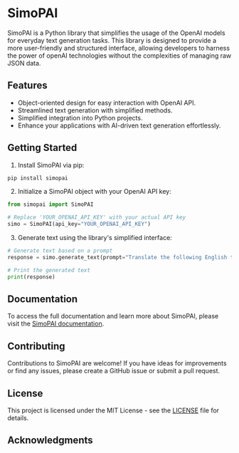 # SimoPAI

SimoPAI is a Python library that simplifies the usage of the OpenAI models for everyday text generation tasks. This library is designed to provide a more user-friendly and structured interface, allowing developers to harness the power of openAI technologies without the complexities of managing raw JSON data.

## Features

- Object-oriented design for easy interaction with OpenAI API.
- Streamlined text generation with simplified methods.
- Simplified integration into Python projects.
- Enhance your applications with AI-driven text generation effortlessly.

## Getting Started

1. Install SimoPAI via pip:
```bash
pip install simopai
```

2. Initialize a SimoPAI object with your OpenAI API key:
```python
from simopai import SimoPAI

# Replace 'YOUR_OPENAI_API_KEY' with your actual API key
simo = SimoPAI(api_key="YOUR_OPENAI_API_KEY")
```

3. Generate text using the library's simplified interface:
```python
# Generate text based on a prompt
response = simo.generate_text(prompt="Translate the following English text to French: 'Hello, world!'")

# Print the generated text
print(response)
```

## Documentation

To access the full documentation and learn more about SimoPAI, please visit the [SimoPAI documentation](https://github.com/nachokhan/simopai).

## Contributing

Contributions to SimoPAI are welcome! If you have ideas for improvements or find any issues, please create a GitHub issue or submit a pull request.

## License

This project is licensed under the MIT License - see the [LICENSE](LICENSE) file for details.

## Acknowledgments
